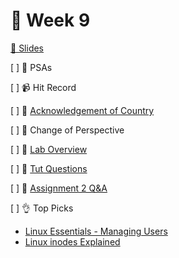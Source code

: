 👋 Week 9
=======================================

[🎁 Slides](https://www.canva.com/design/DAE9pFAoUCA/xGp5KLFbCd-sM9pK4hyHaQ/view)

[ ] 🎤 PSAs

[ ] 📹 Hit Record

[ ] 🙂 [Acknowledgement of Country](./ack.md)

[ ] 🧠 Change of Perspective

[ ] 🥼 [Lab Overview](https://cgi.cse.unsw.edu.au/~cs1521/22T1/lab/09/questions)

[ ] 🏫 [Tut Questions](q1/README.md)

[ ] 👷 [Assignment 2 Q&A](https://cgi.cse.unsw.edu.au/~cs1521/22T1/assignments/ass2/index.html)

[ ] 👌 Top Picks

- [Linux Essentials - Managing Users](https://www.youtube.com/watch?v=19WOD84JFxA)
- [Linux inodes Explained](https://www.youtube.com/watch?v=6KjMlm8hhFA)
